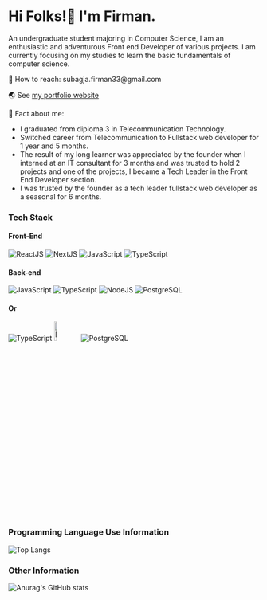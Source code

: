 # Hi Folks!👋 I'm Firman.
<p>
	An undergraduate student majoring in Computer Science, I am an enthusiastic and adventurous Front end Developer of various projects. I am currently focusing on my studies to learn the basic fundamentals of computer science.
</p>

<p>📩 How to reach: subagja.firman33@gmail.com</p>
<p>🌏 See <a href="https://firman-portfolio-steel.vercel.app">my portfolio website</a></p>
<p>🧠 Fact about me:</p>
<ul>
	<li>I graduated from diploma 3 in Telecommunication Technology.</li>
	<li>Switched career from Telecommunication to Fullstack web developer for 1 year and 5 months.</li>
	<li>The result of my long learner was appreciated by the founder when I interned at an IT consultant for 3 months and was trusted to hold 2 projects and one of the projects, I became a Tech Leader in the Front End Developer section.</li>
	<li>I was trusted by the founder as a tech leader fullstack web developer as a seasonal for 6 months.</li>
</ul>

### Tech Stack

#### Front-End
<div class="display: flex;">
	<img src="https://img.icons8.com/?size=100&id=NfbyHexzVEDk&format=png&color=000000" alt="ReactJS"/>
	<img src="https://img.icons8.com/?size=100&id=MWiBjkuHeMVq&format=png&color=000000" alt="NextJS"/>
	<img src="https://img.icons8.com/?size=100&id=108784&format=png&color=000000" alt="JavaScript"/>
	<img src="https://img.icons8.com/?size=100&id=uJM6fQYqDaZK&format=png&color=000000" alt="TypeScript"/>
</div>

#### Back-end
<div class="display: flex;">
	<div class="display: flex;">
		<img src="https://img.icons8.com/?size=100&id=108784&format=png&color=000000" alt="JavaScript"/>
		<img src="https://img.icons8.com/?size=100&id=uJM6fQYqDaZK&format=png&color=000000" alt="TypeScript"/>
		<img src="https://img.icons8.com/?size=100&id=54087&format=png&color=000000" alt="NodeJS"/>
		<img src="https://img.icons8.com/?size=100&id=38561&format=png&color=000000" alt="PostgreSQL"/>
	</div>
	<h4>Or</h4>
	<div class="display: flex;">
		<img src="https://img.icons8.com/?size=100&id=uJM6fQYqDaZK&format=png&color=000000" alt="TypeScript"/>
		<img src="https://icon.icepanel.io/Technology/svg/Bun.svg" alt="BunJS" width="10%"/>
		<img src="https://img.icons8.com/?size=100&id=38561&format=png&color=000000" alt="PostgreSQL"/>
	</div>
</div>




### Programming Language Use Information

<!-- <div class="display: flex;">
	<img src="https://img.icons8.com/?size=100&id=108784&format=png&color=000000" alt="JavaScript"/>
	<img src="https://img.icons8.com/?size=100&id=uJM6fQYqDaZK&format=png&color=000000" alt="TypeScript"/>
	<img src="https://img.icons8.com/?size=100&id=TpULddJc4gTh&format=png&color=000000" alt="C++"/>
</div>

<div>
	<p>For 2-3 years now I have been learning several programming languages. Here we can see what I often use hahaha 🙃.</p>
</div>
-->

![Top Langs](https://github-readme-stats.vercel.app/api/top-langs/?username=firmansubagjaa&layout=compact)

### Other Information

![Anurag's GitHub stats](https://github-readme-stats.vercel.app/api?username=firmansubagjaa&show_icons=true)

